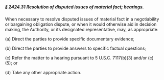 ##### § 2424.31 Resolution of disputed issues of material fact; hearings. #####

When necessary to resolve disputed issues of material fact in a negotiability or bargaining obligation dispute, or when it would otherwise aid in decision making, the Authority, or its designated representative, may, as appropriate:

(a) Direct the parties to provide specific documentary evidence;

(b) Direct the parties to provide answers to specific factual questions;

(c) Refer the matter to a hearing pursuant to 5 U.S.C. 7117(b)(3) and/or (c)(5); or

(d) Take any other appropriate action.